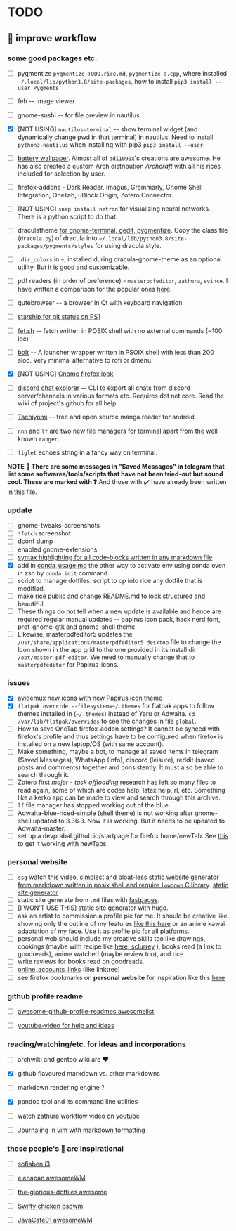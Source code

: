 # TODO

## :rice: improve workflow

### some good packages etc.

- [ ] pygmentize `pygmentize TODO.rice.md`, `pygmentize a.cpp`, where installed `~/.local/lib/python3.8/site-packages`, how to install `pip3 install --user Pygments`
- [ ] feh -- image viewer
- [ ] gnome-sushi -- for file preview in nautilus
- [x] [NOT USING] `nautilus-terminal` -- show terminal widget (and dynamically change pwd in that terminal) in nautilus. Need to install `python3-nautilus` when installing with pip3 `pip3 install --user`.
- [ ] [battery wallpaper](https://github.com/adi1090x/battery-wallpaper). Almost all of `adi1090x`'s creations are awesome. He has also created a custom Arch distribution *Archcraft* with all his rices included for selection by user.
- [ ] firefox-addons - Dark Reader, Imagus, Grammarly, Gnome Shell Integration, OneTab, uBlock Origin, Zotero Connector. 
- [ ] [NOT USING] `snap install netron` for visualizing neural networks. There is a python script to do that.
- [ ] draculatheme [for gnome-terminal, gedit, pygmentize](https://draculatheme.com/). Copy the class file (`dracula.py`) of dracula into `~/.local/lib/python3.8/site-packages/pygments/styles` for using dracula style.
- [ ] `.dir_colors` in `~`, installed during dracula-gnome-theme as an optional utility. But it is good and customizable.
- [ ] pdf readers (in order of preference) - `masterpdfeditor`, `zathura`, `evince`. I have written a comparison for the popular ones [here](https://www.reddit.com/r/linux4noobs/comments/hjwq19/comment/fwq2ll3).
- [ ] qutebrowser -- a browser in Qt with keyboard navigation
- [ ] [starship for git status on PS1](https://starship.rs/)
- [ ] [fet.sh](https://github.com/6gk/fet.sh/blob/master/fet.sh) -- fetch written in POSIX shell with no external commands (~100 loc)
- [ ] [bolt](https://github.com/salman-abedin/bolt) -- A launcher wrapper written in PSOIX shell with less than 200 sloc. Very minimal alternative to rofi or dmenu.
- [x] [NOT USING] [Gnome firefox look](https://github.com/rafaelmardojai/firefox-gnome-theme)
- [ ] [discord chat explorer](https://github.com/Tyrrrz/DiscordChatExporter) -- CLI to export all chats from discord server/channels in various formats etc. Requires dot net core. Read the wiki of project's github for all help. 
- [ ] [Tachiyomi](https://tachiyomi.org/) -- free and open source manga reader for android.
- [ ] `nnn` and `lf` are two new file managers for terminal apart from the well known `ranger`.
- [ ] `figlet` echoes string in a fancy way on terminal.


**NOTE :pencil: There are some messages in "Saved Messages" in telegram that list some softwares/tools/scripts that have not been tried-out but sound cool. These are marked with :question:** And those with :heavy_check_mark: have already been written in this file.

### update

- [ ] gnome-tweaks-screenshots
- [ ] `*fetch` screenshot
- [ ] dconf dump 
- [ ] enabled gnome-extensions
- [ ] [syntax highlighting for all code-blocks written in any markdown file](https://stackoverflow.com/questions/20303826/highlight-bash-shell-code-in-markdown)
- [x] add in [conda_usage.md](conda_usage.md) the other way to activate env using conda even in zsh by `conda init` command.
- [ ] script to manage dotfiles. script to cp into rice any dotfile that is modified.
- [ ] make rice public and change README.md to look structured and beautiful.
- [ ] These things do not tell when a new update is available and hence are required regular manual updates -- papirus icon pack, hack nerd font, prof-gnome-gtk and gnome-shell theme.
- [ ] Likewise, masterpdfeditor5 updates the `/usr/share/applications/masterpdfeditor5.desktop` file to change the Icon shown in the app grid to the one provided in its install dir `/opt/master-pdf-editor`. We need to manually change that to `masterpdfeditor` for Papirus-icons.

### issues

- [x] [avidemux new icons with new Papirus icon theme](avidemux_icon_workaround.md)
- [x] `flatpak override --filesystem=~/.themes` for flatpak apps to follow themes installed in (`~/.themes`) instead of Yaru or Adwaita. `cd /var/lib/flatpak/overrides` to see the changes in file `global`.
- [ ] How to save OneTab firefox-addon settings? It cannot be synced with firefox's profile and thus settings have to be configured when firefox is installed on a new laptop/OS (with same account). 
- [ ] Make something, maybe a bot, to manage all saved items in telegram (Saved Messages), WhatsApp (Info), discord (leisure), reddit (saved posts and comments) together and consistently. It must also be able to search through it.
- [ ] Zotero first *major* - *task offloading* research has left so many files to read again, some of which are codes help, latex help, rl, etc. Something like a kerko app can be made to view and search through this archive.
- [ ] `lf` file manager has stopped working out of the blue. 
- [ ] Adwaita-blue-riced-simple (shell theme) is not working after gnome-shell updated to 3.36.3. Now it is working. But it needs to be updated to Adwaita-master.
- [ ] set up a devprabal.github.io/startpage for firefox home/newTab. See [this](https://github.com/rajshekhar26/startpage) to get it working with newTabs.

### personal website

- [ ] `ssg` [watch this video, simplest and bloat-less static website generator from markdown written in posix shell and require `lowdown` C library](https://youtu.be/N_ttw2Dihn8).  [static site generator](https://www.reddit.com/r/opensource/comments/hlaqk2/i_have_created_my_own_static_site_generator_in/?utm_medium=android_app&utm_source=share)
- [ ] static site generate from `.md` files with [fastpages](https://github.com/fastai/fastpages).
- [ ] [I WON'T USE THIS] static site generator with hugo.
- [ ] ask an artist to commission a profile pic for me. It should be creative like showing only the outline of my features [like this here](https://github.com/buffet/) or an anime kawai adaptation of my face. Use it as profile pic for all platforms.
- [ ] personal web should include my creative skills too like drawings, cookings (maybe with recipe like [here, sclurrey](https://theskullery.net/recipes/veggie-mini-pizza) ), books read (a link to goodreads), anime watched (maybe review too), and rice.
- [ ] write reviews for books read on goodreads.
- [ ] [online_accounts_links](online_accounts.md) (like linktree) 
- [ ] see firefox bookmarks on **personal website** for inspiration like this [here](https://octobanana.com/)

### github profile readme

- [ ] [awesome-github-profile-readmes awesomelist](https://github.com/abhisheknaiidu/awesome-github-profile-readme)
- [ ] [youtube-video for help and ideas](https://www.reddit.com/r/VisualCoding/comments/ia6yvn/update_next_level_github_profile_readme_new/?utm_medium=android_app&utm_source=share)


### reading/watching/etc. for ideas and incorporations

- [ ] archwiki and gentoo wiki are :heart:
- [x] github flavoured markdown vs. other markdowns
- [ ] markdown rendering engine ?
- [x] pandoc tool and its command line utilities
- [ ] watch zathura workflow video on [youtube](https://www.youtube.com/watch?v=OC8FZW56MEc)
- [ ] [Journaling in vim with markdown formatting](https://danishpraka.sh/2020/02/23/journaling-in-vim.html)


### these people's :rice_ball: are inspirational

- [ ] [sofiaben i3](https://github.com/sofiabelen/dotfiles)
- [ ] [elenapan awesomeWM](https://github.com/elenapan/dotfiles)
- [ ] [the-glorious-dotfiles awesome](https://github.com/manilarome/the-glorious-dotfiles)
- [ ] [Swifty chicken bspwm](https://github.com/SwiftyChicken/dotfiles)
- [ ] [JavaCafe01 awesomeWM](https://github.com/JavaCafe01/dotfiles)


